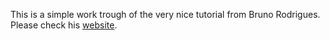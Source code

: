 This is a simple work trough of the very nice tutorial from Bruno Rodrigues. Please check his [website](https://raps-with-r.dev/).